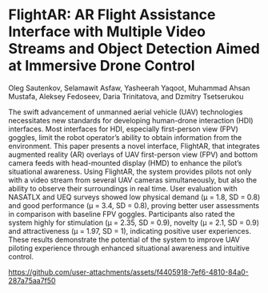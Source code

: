 # FlightAR: AR Flight Assistance Interface with Multiple Video Streams and Object Detection Aimed at Immersive Drone Control

Oleg Sautenkov, Selamawit Asfaw, Yasheerah Yaqoot, Muhammad Ahsan Mustafa, Aleksey Fedoseev, Daria Trinitatova, and Dzmitry Tsetserukou

The swift advancement of unmanned aerial vehicle (UAV) technologies necessitates new standards for developing human-drone interaction (HDI) interfaces. Most interfaces for HDI, especially first-person view (FPV) goggles, limit the robot operator’s ability to obtain information from the environment.
This paper presents a novel interface, FlightAR, that integrates augmented reality (AR) overlays of UAV first-person view (FPV) and bottom camera feeds with head-mounted display (HMD) to enhance the pilot’s situational awareness. Using FlightAR, the system provides pilots not only with a video stream from several UAV cameras simultaneously, but also the ability to observe their surroundings in real time. User evaluation with NASATLX and UEQ surveys showed low physical demand (µ = 1.8, SD = 0.8) and good performance (µ = 3.4, SD = 0.8), proving better user assessments in comparison with baseline FPV goggles. Participants also rated the system highly for stimulation (µ = 2.35, SD = 0.9), novelty (µ = 2.1, SD = 0.9) and attractiveness (µ = 1.97, SD = 1), indicating positive user experiences. These results demonstrate the potential of the system to improve UAV piloting experience through enhanced situational awareness and intuitive control.




https://github.com/user-attachments/assets/f4405918-7ef6-4810-84a0-287a75aa7f50

